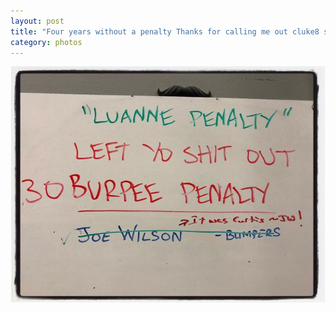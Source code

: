 ```yaml
---
layout: post
title: "Four years without a penalty Thanks for calling me out cluke8 snoridgecrossfit burpeepenalty"
category: photos
---
```


[![Four years without a penalty Thanks for calling me out cluke8 snoridgecrossfit burpeepenalty](/instagram/th-Bhu0ngFByhJ.jpg)](https://www.instagram.com/p/Bhu0ngFByhJ/)
